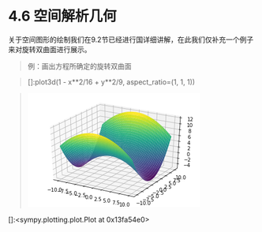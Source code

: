 # 4.6 空间解析几何

关于空间图形的绘制我们在9.2节已经进行国详细讲解，在此我们仅补充一个例子来对旋转双曲面进行展示。

>   例：画出方程所确定的旋转双曲面

>   []:plot3d(1 - x\*\*2/16 + y\*\*2/9, aspect_ratio=(1, 1, 1))

>   ![C:\\Users\\Johan\\AppData\\Local\\Microsoft\\Windows\\INetCache\\Content.MSO\\818669C4.tmp](../media/771e455288801fafec365097372440d3.png)

[]:\<sympy.plotting.plot.Plot at 0x13fa54e0\>
